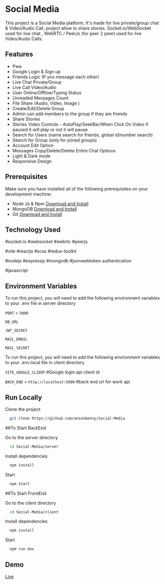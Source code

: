 # Social Media

This project is a Social Media platform, It's made for live private/group chat & Video/Audio Call, project allow to share stories. Socket.io/WebSocket used for live chat , WebRTC / PeerJs (for peer 2 peer) used for live Video/Audio Calls.

## Features

- Pwa
- Google Login & Sign up
- Friends Logic (If you message each other)
- Live Chat Private/Group
- Live Call Video/Audio
- User Online/Offline/Typing Status
- Unreaded Messages Count
- File Share (Audio, Video, Image )
- Create/Edit/Delete Group
- Admin can add members to the group if they are friends
- Share Stories
- Stories Video Controls - AutoPlay/SeekBar/When Click On Video if paused it will play or not it will pause
- Search for Users (name search for friends, global id/number search)
- Search for Group (only for joined groups)
- Account Edit Option
- Messages Copy/Delete/Delete Entire Chat Options
- Light & Dark mode
- Responsive Design

## Prerequisites

Make sure you have installed all of the following prerequisites on your development machine:

- Node Js & Npm [Download and Install](https://nodejs.org/en)
- MongoDB [Download and Install](https://www.mongodb.com/docs/manual/installation/)
- Git [Download and Install](https://git-scm.com/downloads)

## Technology Used

#socket.io #websocket #webrtc #peerjs

#vite #reactjs #scss #redux-toolkit

#nodejs #expressjs #mongodb #jsonwebtoken authentication

#javascript

## Environment Variables

To run this project, you will need to add the following environment variables to your .env file in server directory

`PORT` = `5000`

`DB_URL`

`JWT_SECRET`

`MAIL_EMAIL`

`MAIL_SECRET`

To run this project, you will need to add the following environment variables to your .env.local file in client directory

`VITE_GOOGLE_CLIENT` #Google login api client id

`BACK_END` = `http://localhost:5000` #back end url for work api

## Run Locally

Clone the project

```bash
  git clone https://github.com/ansonbenny/Social-Media
```

##To Start BackEnd

Go to the server directory

```bash
  cd Social-Media/server
```

Install dependencies

```bash
  npm install
```

Start

```bash
  npm start
```

##To Start FrontEnd

Go to the client directory

```bash
  cd Social-Media/client
```

Install dependencies

```bash
  npm install
```

Start

```bash
  npm run dev
```

## Demo

[Live](https://softchat.online/)

